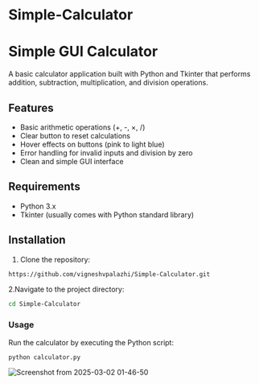 # Simple-Calculator

# Simple GUI Calculator

A basic calculator application built with Python and Tkinter that performs addition, subtraction, multiplication, and division operations.

## Features
- Basic arithmetic operations (+, -, ×, /)
- Clear button to reset calculations
- Hover effects on buttons (pink to light blue)
- Error handling for invalid inputs and division by zero
- Clean and simple GUI interface

## Requirements
- Python 3.x
- Tkinter (usually comes with Python standard library)

## Installation
1. Clone the repository:
```bash
https://github.com/vigneshvpalazhi/Simple-Calculator.git
```
2.Navigate to the project directory:
```bash
cd Simple-Calculator
```
### Usage

Run the calculator by executing the Python script:
```bash
python calculator.py
```





![Screenshot from 2025-03-02 01-46-50](https://github.com/user-attachments/assets/66d63e68-ab3b-4790-b5ee-40f617a8bdf3)

